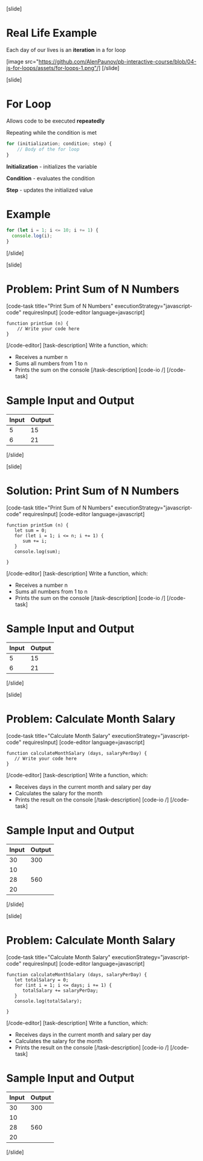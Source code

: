 [slide]
# Real Life Example
Each day of our lives is an **iteration** in a for loop

[image src="https://github.com/AlenPaunov/pb-interactive-course/blob/04-js-for-loops/assets/for-loops-1.png"/]
[/slide]

[slide]
# For Loop
Allows code to be executed **repeatedly**

Repeating while the condition is met
```js
for (initialization; condition; step) {
    // Body of the for loop
}
```
**Initialization** - initializes the variable

**Condition** - evaluates the condition

**Step** - updates the initialized value

# Example
```js
for (let i = 1; i <= 10; i += 1) {
  console.log(i);
}
```
[/slide]

[slide]
# Problem: Print Sum of N Numbers
[code-task title="Print Sum of N Numbers" executionStrategy="javascript-code" requiresInput]
[code-editor language=javascript]
```
function printSum (n) {
    // Write your code here
}
```
[/code-editor]
[task-description]
Write a function, which:

* Receives a number n
* Sums all numbers from 1 to n
* Prints the sum on the console
[/task-description]
[code-io /]
[/code-task]
# Sample Input and Output
|Input|Output|
|-----|------|
|5|15|
|6|21|
[/slide]

[slide]
# Solution: Print Sum of N Numbers
[code-task title="Print Sum of N Numbers" executionStrategy="javascript-code" requiresInput]
[code-editor language=javascript]
```
function printSum (n) {
   let sum = 0;
   for (let i = 1; i <= n; i += 1) {
      sum += i;
   }
   console.log(sum);

}
```
[/code-editor]
[task-description]
Write a function, which:

* Receives a number n
* Sums all numbers from 1 to n
* Prints the sum on the console
[/task-description]
[code-io /]
[/code-task]
# Sample Input and Output
|Input|Output|
|-----|------|
|5|15|
|6|21|
[/slide]

[slide]
# Problem: Calculate Month Salary
[code-task title="Calculate Month Salary" executionStrategy="javascript-code" requiresInput]
[code-editor language=javascript]
```
function calculateMonthSalary (days, salaryPerDay) {
   // Write your code here
}

```
[/code-editor]
[task-description]
Write a function, which:

* Receives days in the current month and salary per day
* Calculates the salary for the month
* Prints the result on the console
[/task-description]
[code-io /]
[/code-task]
# Sample Input and Output
|Input|Output|
|-----|------|
|30|300|
|10||
|28|560|
|20||
[/slide]

[slide]
# Problem: Calculate Month Salary
[code-task title="Calculate Month Salary" executionStrategy="javascript-code" requiresInput]
[code-editor language=javascript]
```
function calculateMonthSalary (days, salaryPerDay) {
   let totalSalary = 0;
   for (int i = 1; i <= days; i += 1) {
      totalSalary += salaryPerDay;
   }
   console.log(totalSalary);

}

```
[/code-editor]
[task-description]
Write a function, which:

* Receives days in the current month and salary per day
* Calculates the salary for the month
* Prints the result on the console
[/task-description]
[code-io /]
[/code-task]
# Sample Input and Output
|Input|Output|
|-----|------|
|30|300|
|10||
|28|560|
|20||
[/slide]